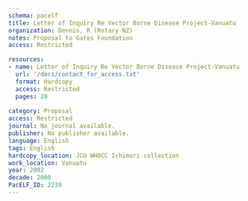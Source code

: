 ```yaml
---
schema: pacelf
title: Letter of Inquiry Re Vector Borne Disease Project-Vanuatu
organization: Dennis, R (Rotary NZ)
notes: Proposal to Gates Foundation
access: Restricted

resources:
- name: Letter of Inquiry Re Vector Borne Disease Project-Vanuatu
  url: '/docs/contact_for_access.txt'
  format: Hardcopy
  access: Restricted
  pages: 20
 
category: Proposal
access: Restricted
journal: No journal available.
publisher: No publisher available. 
language: English 
tags: English 
hardcopy_location: JCU WHOCC Ichimori collection
work_location: Vanuatu
year: 2002
decade: 2000
PacELF_ID: 2239
---
```

